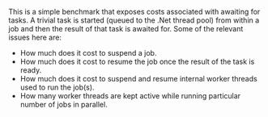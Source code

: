 This is a simple benchmark that exposes costs associated with awaiting for
tasks.  A trivial task is started (queued to the .Net thread pool) from within
a job and then the result of that task is awaited for.  Some of the relevant
issues here are:
* How much does it cost to suspend a job.
* How much does it cost to resume the job once the result of the task is ready.
* How much does it cost to suspend and resume internal worker threads used
  to run the job(s).
* How many worker threads are kept active while running particular number of
  jobs in parallel.
